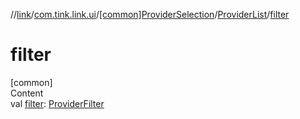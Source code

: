 //[link](../../../index.md)/[com.tink.link.ui](../../index.md)/[[common]ProviderSelection](../index.md)/[ProviderList](index.md)/[filter](filter.md)



# filter  
[common]  
Content  
val [filter](filter.md): [ProviderFilter](../../../com.tink.service.provider/[common]-provider-filter/index.md)  



